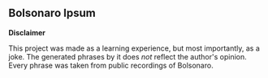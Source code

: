 ## Bolsonaro Ipsum

**Disclaimer**

This project was made as a learning experience, but most importantly, as a joke. The generated phrases by it does _not_ reflect the author's opinion. Every phrase was taken from public recordings of Bolsonaro.
